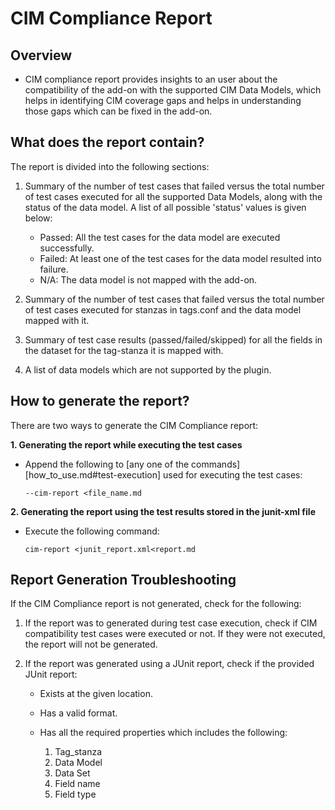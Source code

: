 # CIM Compliance Report

## Overview

- CIM compliance report provides insights to an user about the compatibility of the add-on with the supported CIM Data Models, which helps in identifying CIM coverage gaps and helps in understanding those gaps which can be fixed in the add-on.

## What does the report contain?

The report is divided into the following sections:

1. Summary of the number of test cases that failed versus the total number of test cases executed for all the supported Data Models, along with the status of the data model. A list of all possible 'status' values is given below:

     - Passed: All the test cases for the data model are executed successfully.
     - Failed: At least one of the test cases for the data model resulted into failure.
     - N/A: The data model is not mapped with the add-on.

2. Summary of the number of test cases that failed versus the total number of test cases executed for stanzas in tags.conf and the data model mapped with it.

3. Summary of test case results (passed/failed/skipped) for all the fields in the dataset for the tag-stanza it is mapped with.

4. A list of data models which are not supported by the plugin.

## How to generate the report?

There are two ways to generate the CIM Compliance report:

**1. Generating the report while executing the test cases**

- Append the following to [any one of the commands][how_to_use.md#test-execution] used for executing the test cases:

  ```console
  --cim-report <file_name.md
  ```

**2. Generating the report using the test results stored in the junit-xml file**

- Execute the following command:

  ```console
  cim-report <junit_report.xml<report.md
  ```

## Report Generation Troubleshooting

If the CIM Compliance report is not generated, check for the following:

1. If the report was to generated during test case execution, check if CIM compatibility test cases were executed or not. If they were not executed, the report will not be generated.

2. If the report was generated using a JUnit report, check if the provided JUnit report:

     - Exists at the given location.

     - Has a valid format.
   
     - Has all the required properties which includes the following:
          1. Tag_stanza
          2. Data Model
          3. Data Set
          4. Field name
          5. Field type
